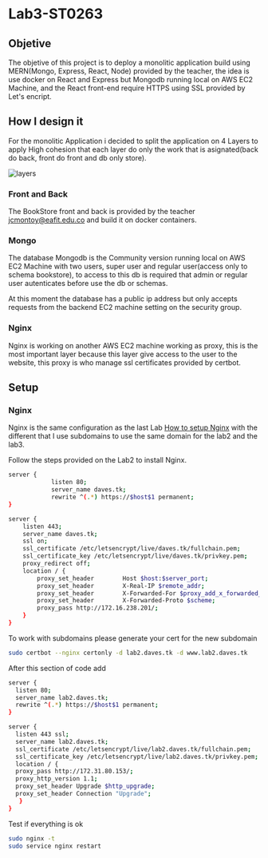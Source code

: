 # Lab3-ST0263

## Objetive

The objetive of this project is to deploy a monolitic application build using MERN(Mongo, Express, React, Node) provided by the teacher, the idea is use docker on React and Express but Mongodb running local on AWS EC2 Machine, and the React front-end require HTTPS using SSL provided by Let's encript.

## How I design it

For the monolitic Application i decided to split the application on 4 Layers to apply High cohesion that each layer do only the work that is asignated(back do back, front do front and db only store).

![layers](https://user-images.githubusercontent.com/53051438/163697251-c0d155c8-9c59-4523-aa13-0058aa4ad7c9.png)

### Front and Back

The BookStore front and back is provided by the teacher jcmontoy@eafit.edu.co and build it on docker containers.

### Mongo

The database Mongodb is the Community version running local on AWS EC2 Machine with two users, super user and regular user(access only to schema bookstore), to access to this db is required that admin or regular user autenticates before use the db or schemas.

At this moment the database has a public ip address but only accepts requests from the backend EC2 machine setting on the security group.

### Nginx 

Nginx is working on another AWS EC2 machine working as proxy, this is the most important layer because this layer give access to the user to the website, this proxy is who manage ssl certificates provided by certbot.

## Setup 

### Nginx

Nginx is the same configuration as the last Lab [How to setup Nginx](https://github.com/egonzalezt/Lab2-ST0263#nginx) with the different that I use subdomains to use the same domain for the lab2 and the lab3. 

Follow the steps provided on the Lab2 to install Nginx.

```bash
server {
            listen 80;
            server_name daves.tk;
            rewrite ^(.*) https://$host$1 permanent;
}

server {
    listen 443;
    server_name daves.tk;
    ssl on;
    ssl_certificate /etc/letsencrypt/live/daves.tk/fullchain.pem;
    ssl_certificate_key /etc/letsencrypt/live/daves.tk/privkey.pem;
    proxy_redirect off;
    location / {
        proxy_set_header        Host $host:$server_port;
        proxy_set_header        X-Real-IP $remote_addr;
        proxy_set_header        X-Forwarded-For $proxy_add_x_forwarded_>
        proxy_set_header        X-Forwarded-Proto $scheme;
        proxy_pass http://172.16.238.201/;
    }
}
```

To work with subdomains please generate your cert for the new subdomain 
```bash
sudo certbot --nginx certonly -d lab2.daves.tk -d www.lab2.daves.tk
```

After this section of code add

```bash
server {
  listen 80;
  server_name lab2.daves.tk;
  rewrite ^(.*) https://$host$1 permanent;
}

server {
  listen 443 ssl;
  server_name lab2.daves.tk;
  ssl_certificate /etc/letsencrypt/live/lab2.daves.tk/fullchain.pem;
  ssl_certificate_key /etc/letsencrypt/live/lab2.daves.tk/privkey.pem;
  location / {
  proxy_pass http://172.31.80.153/;
  proxy_http_version 1.1;
  proxy_set_header Upgrade $http_upgrade;
  proxy_set_header Connection "Upgrade";
   }
}
```
Test if everything is ok

```bash
sudo nginx -t
sudo service nginx restart
```

